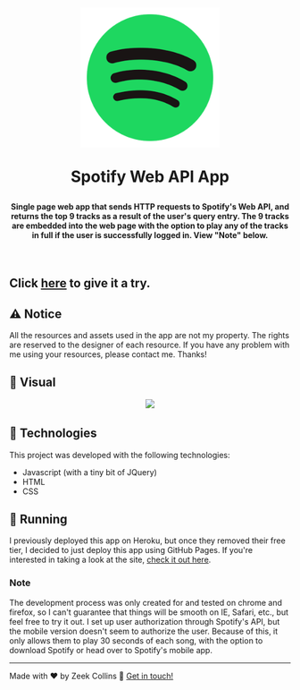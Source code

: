 <h1 align="center">
  <img width="250" src="./images/spotify-logo.png" alt="Spotify Logo" />

Spotify Web API App

</h1>

<h4 align="center">
  Single page web app that sends HTTP requests to Spotify's Web API, and returns the top 9 tracks as a result of the user's query entry. The 9 tracks are embedded into the web page with the option to play any of the tracks in full if the user is successfully logged in. View "Note" below.
</h4>
<br>

## Click [here](https://zeekcollins.github.io/SpotifyAPI_app) to give it a try.

## :warning: Notice

All the resources and assets used in the app are not my property. The rights are reserved to the designer of each resource. If you have any problem with me using your resources, please contact me. Thanks!

## :eyes: Visual

<p align="center">
  <img src="./images/spotify.gif" width="750" />
</p>

## :rocket: Technologies

This project was developed with the following technologies:

- Javascript (with a tiny bit of JQuery)
- HTML
- CSS

## :running: Running

I previously deployed this app on Heroku, but once they removed their free tier, I decided to just deploy this app using GitHub Pages. If you're interested in taking a look at the site, [check it out here](https://zeekcollins.github.io/SpotifyAPI_app).

### Note

The development process was only created for and tested on chrome and firefox, so I can't guarantee that things will be smooth on IE, Safari, etc., but feel free to try it out. I set up user authorization through Spotify's API, but the mobile version doesn't seem to authorize the user. Because of this, it only allows them to play 30 seconds of each song, with the option to download Spotify or head over to Spotify's mobile app.

---

Made with ♥ by Zeek Collins :wave: [Get in touch!](https://www.linkedin.com/in/ezekialcollinsii/)
